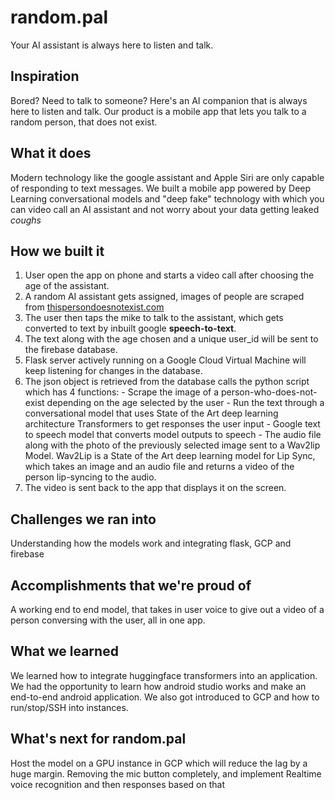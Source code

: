 # random.pal
Your AI assistant is always here to listen and talk. 

## Inspiration
Bored? Need to talk to someone? Here's an AI companion that is always here to listen and talk. Our product is a mobile app that lets you talk to a random person, that does not exist. 

## What it does
Modern technology like the google assistant and Apple Siri are only capable of responding to text messages. We built a mobile app powered by Deep Learning conversational models and "deep fake" technology with which you can video call an AI assistant and not worry about your data getting leaked _coughs_

## How we built it
1. User open the app on phone and starts a video call after choosing the age of the assistant.
2. A random AI assistant gets assigned, images of people are scraped from [thispersondoesnotexist.com](https://thispersondoesnotexist.com) 
3. The user then taps the mike to talk to the assistant, which gets converted to text by inbuilt google **speech-to-text**.
4. The text along with the age chosen and a unique user_id will be sent to the firebase database.
5. Flask server actively running on a Google Cloud Virtual Machine will keep listening for changes in the database.
6. The json object is retrieved from the database calls the python script which has 4 functions:
       - Scrape the image of a person-who-does-not-exist depending on the age selected by the user
       - Run the text through a conversational model that uses State of the Art deep learning architecture 
          Transformers to get responses the user input
       - Google text to speech model that converts model outputs to speech
       - The audio file along with the photo of the previously selected image sent to a Wav2lip Model. 
          Wav2Lip is a State of the Art deep learning model for Lip Sync, which takes an image and an 
          audio file and returns a video of the person lip-syncing to the audio.
7. The video is sent back to the app that displays it on the screen.

## Challenges we ran into
Understanding how the models work and integrating flask, GCP and firebase

## Accomplishments that we're proud of
A working end to end model, that takes in user voice to give out a video of a person conversing with the user, all in one app.

## What we learned
We learned how to integrate huggingface transformers into an application. We had the opportunity to learn how android studio works and make an end-to-end android application. We also got introduced to GCP and how to run/stop/SSH into instances.

## What's next for random.pal
Host the model on a GPU instance in GCP which will reduce the lag by a huge margin. Removing the mic button completely, and implement Realtime voice recognition and then responses based on that
